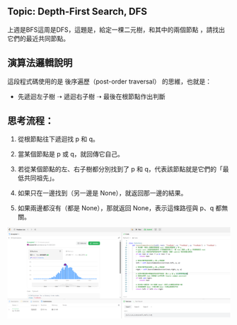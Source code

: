 ## Topic: Depth-First Search, DFS

上週是BFS這周是DFS，這題是，給定一棵二元樹，和其中的兩個節點 ，請找出它們的最近共同節點。


## 演算法邏輯說明
這段程式碼使用的是 後序遍歷（post-order traversal） 的思維，也就是：

- 先遞迴左子樹 ➝ 遞迴右子樹 ➝ 最後在根節點作出判斷

## 思考流程：
1. 從根節點往下遞迴找 p 和 q。

2. 當某個節點是 p 或 q，就回傳它自己。

3. 若從某個節點的左、右子樹都分別找到了 p 和 q，代表該節點就是它們的「最低共同祖先」。

4. 如果只在一邊找到（另一邊是 None），就返回那一邊的結果。

5. 如果兩邊都沒有（都是 None），那就返回 None，表示這條路徑與 p、q 都無關。

![alt text](236.png)